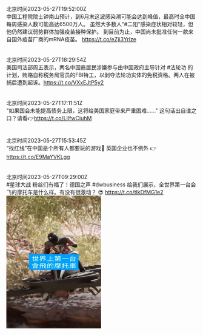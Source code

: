 北京时间2023-05-27T19:52:00Z<br>中国工程院院士钟南山预计，到6月末这波感染潮可能会达到峰值，最高时全中国每周感染人数可能高达6500万人。
虽然大多数人“#二阳”感染症状相对较轻，但他仍然建议弱势群体加强疫苗接种保护。
到目前为止，中国尚未批准任何一款来自国外疫苗厂商的mRNA疫苗。
https://t.co/eZji3Yrlze<br><br><br>北京时间2023-05-27T18:29:54Z<br>美国司法部周五表示，两名中国裔居民涉嫌参与由中国政府主导针对 #法轮功 的计划，贿赂自称税务局官员的FBI特工，以剥夺法轮功实体的免税资格。两人在被捕后遭到起诉。https://t.co/VXxEJtP5y2<br><br><br>北京时间2023-05-27T17:11:51Z<br>"如果国会未能提高债务上限，这将给美国家庭带来严重困难……" 这句话出自谁之口？请看👉https://t.co/LIlfwCjuhM<br><br><br>北京时间2023-05-27T15:53:45Z<br>“找红线”在中国是个所有人都要玩的游戏🧐
英国企业也不例外 👉
https://t.co/E9MaYVKLgg<br><br><br>北京时间2023-05-27T09:29:00Z<br>#星球大战 粉丝们有福了！德国之声 #dwbusiness 给我们展示，全世界第一台会飞的摩托车是什么样。有没有很激动？ 😍 https://t.co/tlkDfMG1e2<br><img src='/temp/video/2023/u-Month-5/ax-Day-27/dw_chinese/1662269639512977409_0.jpg' width='250' height='350'><br><br>